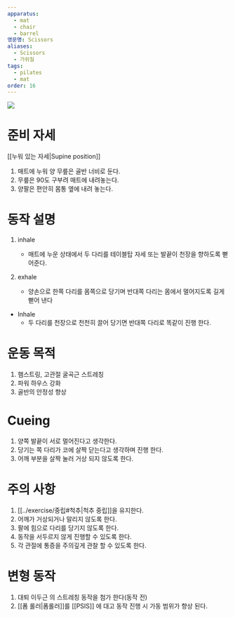 ```yaml
---
apparatus:
  - mat
  - chair
  - barrel
영문명: Scissors
aliases:
  - Scissors
  - 가위질
tags:
  - pilates
  - mat
order: 16
---
```



![](https://youtu.be/aLafegpv71k?si=VVT1jtrGCUhn5MQU)

# 준비 자세

[[누워 있는 자세|Supine position]]

1. 매트에 누워 양 무릎은 골반 너비로 둔다.
2. 무릎은 90도 구부려 매트에 내려놓는다.
3. 양팔은 편안히 몸통 옆에 내려 놓는다.

# 동작 설명

1. inhale
    - 매트에 누운 상태에서 두 다리를 테이블탑 자세 또는 발끝이 천장을 향하도록 뻗어준다.

2. exhale
    - 양손으로 한쪽 다리를 몸쪽으로 당기며 반대쪽 다리는 몸에서 멀어지도록 길게 뻗어 낸다

- Inhale
    - 두 다리를 천장으로 천천히 끌어 당기면 반대쪽 다리로 똑같이 진행 한다.

# 운동 목적

1. 햄스트링, 고관절 굴곡근 스트레칭
2. 파워 하우스 강화
3. 골반의 안정성 향상

# Cueing

1. 양쪽 발끝이 서로 멀어진다고 생각한다.
2. 당기는 쪽 다리가 코에 살짝 닫는다고 생각하며 진행 한다.
3. 어깨 부분을 살짝 눌러 거상 되지 않도록 한다.

# 주의 사항

1. [[../exercise/중립#척추|척추 중립]]을 유지한다.
2. 어깨가 거상되거나 말리지 않도록 한다.
3. 팔에 힘으로 다리를 당기지 않도록 한다.
4. 동작을 서두르지 않게 진행할 수 있도록 한다.
5. 각 관절에 통증을 주의깊게 관찰 할 수 있도록 한다.

# 변형 동작

1. 대퇴 이두근 의 스트레칭 동작을 첨가 한다(동작 전)
2. [[폼 롤러|폼롤러]]를 [[PSIS]] 에 대고 동작 진행 시 가동 범위가 향상 된다.
